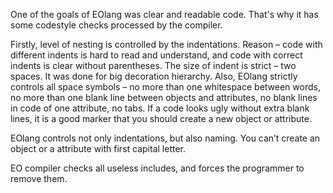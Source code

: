 One of the goals of EOlang was clear and readable code. 
That's why it has some codestyle checks processed by the compiler.

Firstly, level of nesting is controlled by the indentations.
Reason – code with different indents is hard to read and understand,
and code with correct indents is clear without parentheses. The
size of indent is strict – two spaces. It was done for big decoration 
hierarchy. Also, EOlang strictly controls all space symbols – no more
than one whitespace between words, no more than one blank line between 
objects and attributes, no blank lines in code of one attribute,
no tabs. If a code looks ugly without extra blank lines, it is a good 
marker that you should create a new object or attribute.

EOlang controls not only indentations, but also naming. You can’t 
create an object or a attribute with first capital letter.

EO compiler checks all useless includes, and forces the programmer to remove them.